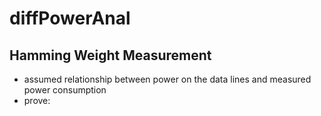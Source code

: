 # diffPowerAnal

## Hamming Weight Measurement
* assumed relationship between power on the data lines and measured power consumption
* prove:

